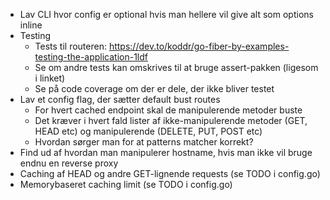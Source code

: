 * Lav CLI hvor config er optional hvis man hellere vil give alt som options inline
* Testing
  * Tests til routeren: https://dev.to/koddr/go-fiber-by-examples-testing-the-application-1ldf
  * Se om andre tests kan omskrives til at bruge assert-pakken (ligesom i linket)
  * Se på code coverage om der er dele, der ikke bliver testet
* Lav et config flag, der sætter default bust routes
  * For hvert cached endpoint skal de manipulerende metoder buste
  * Det kræver i hvert fald lister af ikke-manipulerende metoder (GET, HEAD etc) og manipulerende (DELETE, PUT, POST etc)
  * Hvordan sørger man for at patterns matcher korrekt?
* Find ud af hvordan man manipulerer hostname, hvis man ikke vil bruge endnu en reverse proxy
* Caching af HEAD og andre GET-lignende requests (se TODO i config.go)
* Memorybaseret caching limit (se TODO i config.go)